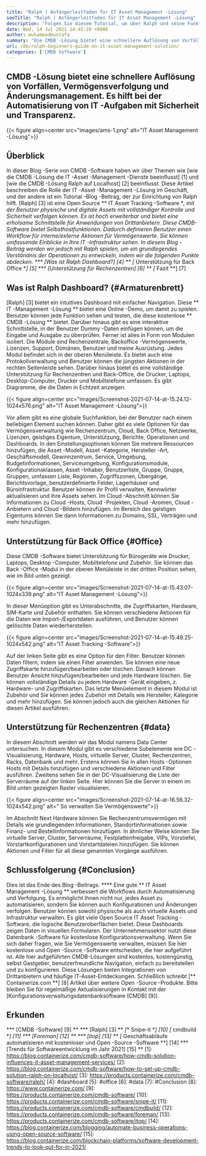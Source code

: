 ```yaml
---
title: "Ralph | Anfängerleitfaden für IT Asset Management -Lösung" 
seoTitle: "Ralph | Anfängerleitfaden für IT Asset Management -Lösung" 
description: "Folgen Sie diesem Tutorial, um über Ralph und seine Funktionen zu wissen. Ralph ist eine Open -Source -IT -Asset -Management -Lösung, die REST -API, Asset Tracking und mehr bietet." 
date: Wed, 14 Jul 2021 14:45:20 +0000
author: muhammadmustafa
summary: "Die CMDB -Lösung bietet eine schnellere Auflösung von Vorfällen, Vermögensverfolgung und Änderungsmanagement. Es hilft bei der Automatisierung von IT -Aufgaben mit Sicherheit und Transparenz." 
url: /de/ralph-beginners-guide-on-it-asset-management-solution/
categories: ['CMDB Software']
---
```


## CMDB -Lösung bietet eine schnellere Auflösung von Vorfällen, Vermögensverfolgung und Änderungsmanagement. Es hilft bei der Automatisierung von IT -Aufgaben mit Sicherheit und Transparenz.

{{< figure align=center src="images/ams-1.png" alt="IT Asset Management -Lösung">}}


## **Überblick**
In dieser Blog -Serie von CMDB -Software haben wir über Themen wie [wie die CMDB -Lösung die IT -Asset -Management -Dienste beeinflusst] [1] und [wie die CMDB -Lösung Ralph auf Localhost] [2] beeinflusst. Diese Artikel beschreiben die Rolle der IT -Asset -Management -Lösung im Geschäft, und der andere ist ein Tutorial -Blog -Beitrag, der zur Einrichtung von Ralph hilft. [Ralph] [3] ist eine Open Source ** IT Asset Tracking -Software **, mit der Benutzer physische und digitale Assets mit vollständiger Kontrolle und Sicherheit verfolgen können. Es ist hoch erweiterbar und bietet eine erholsame Schnittstelle für Anwendungen von Drittanbietern. Diese CMDB-Software bietet Selbsthostfunktionen. Dadurch definieren Benutzer einen Workflow für interne/externe Aktionen für Vermögenswerte. Sie können umfassende Einblicke in Ihre IT -Infrastruktur sehen. In diesem Blog -Beitrag werden wir jedoch mit Ralph spielen, um ein grundlegendes Verständnis der Operationen zu entwickeln, indem wir die folgenden Punkte abdecken.
  *** [Was ist Ralph Dashboard?] [4] **
  *[** Unterstützung für Back Office **] [5]
  *** [Unterstützung für Rechenzentren] [6] **
  *[** Fazit **] [7]

## Was ist Ralph Dashboard? {#Armaturenbrett}
[Ralph] [3] bietet ein intuitives Dashboard mit einfacher Navigation. Diese ** IT -Management -Lösung ** bietet eine Online -Demo, um damit zu spielen. Benutzer können jede Funktion sehen und testen, die diese kostenlose ** CMDB -Lösung ** bietet. Darüber hinaus gibt es eine interaktive Schnittstelle, in der Benutzer Dummy -Daten einfügen können, um die Eingabe und Ausgabe zu überprüfen. Ferner ist alles in Form von Modulen isoliert. Die Module sind Rechenzentrale, Backoffice -Vermögenswerte, Lizenzen, Support, Domänen, Benutzer und meine Ausrüstung. Jedes Modul befindet sich in der oberen Menüleiste. Es bietet auch eine Protokollverwaltung und Benutzer können die jüngsten Aktionen in der rechten Seitenleiste sehen. Darüber hinaus bietet es eine vollständige Unterstützung für Rechenzentren und Back-Office, die Drucker, Laptops, Desktop-Computer, Drucker und Mobiltelefone umfassen. Es gibt Diagramme, die die Daten in Echtzeit anzeigen.

{{< figure align=center src="images/Screenshot-2021-07-14-at-15.24.12-1024x576.png" alt="IT Asset Management -Lösung">}}

Vor allem gibt es eine globale Suchfunktion, bei der Benutzer nach einem beliebigen Element suchen können. Daher gibt es viele Optionen für das Vermögensverwaltung wie Rechenzentrum, Cloud, Back Office, Netzwerke, Lizenzen, geistiges Eigentum, Unterstützung, Berichte, Operationen und Dashboards. In den Einstellungsoptionen können Sie mehrere Ressourcen hinzufügen, die Asset -Modell, Asset -Kategorie, Hersteller -Art, Geschäftsmodell, Gewinnzentrum, Service, Umgebung, Budgetinformationen, Serviceumgebung, Konfigurationsmodule, Konfigurationsklassen, Asset -Inhaber, Benutzerliste, Gruppe, Gruppe, Gruppen, umfassen Liste, Regionen, Zugriffszonen, Übergänge, Berichtsvorlage, benutzerdefinierte Felder, Lagerhäuser und Büroinfrastruktur. Benutzer können ihr Profil verwalten, Kennwörter aktualisieren und ihre Assets sehen. Im Cloud -Abschnitt können Sie Informationen zu Cloud -Hosts, Cloud -Projekten, Cloud -Aromen, Cloud -Anbietern und Cloud -Bildern hinzufügen. Im Bereich des geistigen Eigentums können Sie dann Informationen zu Domains, SSL, Verträgen und mehr hinzufügen.

## Unterstützung für Back Office {#Office}
Diese CMDB -Software bietet Unterstützung für Bürogeräte wie Drucker, Laptops, Desktop -Computer, Mobiltelefone und Zubehör. Sie können das Back -Office -Modul in der oberen Menüleiste in der dritten Position sehen, wie im Bild unten gezeigt.

{{< figure align=center src="images/Screenshot-2021-07-14-at-15.43.07-1024x339.png" alt="IT Asset Management -Lösung">}}

In dieser Menüoption gibt es Unterabschnitte, die Zugriffskarten, Hardware, SIM-Karte und Zubehör enthalten. Sie können verschiedene Aktionen für die Daten wie Import-/Exportdaten ausführen, und Benutzer können gelöschte Daten wiederherstellen.

{{< figure align=center src="images/Screenshot-2021-07-14-at-15.49.25-1024x542.png" alt="IT Asset Tracking -Software">}}

Auf der linken Seite gibt es eine Option für den Filter. Benutzer können Daten filtern, indem sie einen Filter anwenden. Sie können eine neue Zugriffskarte hinzufügen/bearbeiten oder löschen. Danach können Benutzer Ansicht hinzufügen/bearbeiten und jede Hardware löschen. Sie können vollständige Details zu jedem Hardware -Gerät eingeben, z. Hardware- und Zugriffskarten. Das letzte Menüelement in diesem Modul ist Zubehör und Sie können jedes Zubehör mit Details wie Hersteller, Kategorie und mehr hinzufügen. Sie können jedoch auch die gleichen Aktionen für diesen Artikel ausführen.

## Unterstützung für Rechenzentren {#data}
In diesem Abschnitt werden wir das Modul namens Data Center untersuchen. In diesem Modul gibt es verschiedene Subelemente wie DC -Visualisierung, Hardware, Hosts, virtuelle Server, Cluster, Rechenzentren, Racks, Datenbank und mehr. Erstens können Sie in allen Hosts -Optionen Hosts mit Details hinzufügen und verschiedene Aktionen und Filter ausführen. Zweitens sehen Sie in der DC-Visualisierung die Liste der Serverräume auf der linken Seite. Hier können Sie die Server in einem im Bild unten gezeigten Raster visualisieren.

{{< figure align=center src="images/Screenshot-2021-07-14-at-16.56.32-1024x542.png" alt=" So verwalten Sie Vermögenswerte">}}

Im Abschnitt Next Hardware können Sie Rechenzentrumsvermögen mit Details wie grundlegenden Informationen, Standortinformationen sowie Finanz- und Bestellinformationen hinzufügen. In ähnlicher Weise können Sie virtuelle Server, Cluster, Serverräume, Festplattenfreigabe, VIPs, Vorstiefel, Vorstartkonfigurationen und Vorstartdateien hinzufügen. Sie können Aktionen und Filter für all diese genannten Vorgänge ausführen.

## Schlussfolgerung {#Conclusion}
Dies ist das Ende des Blog -Beitrags. **** Eine gute ** IT Asset Management -Lösung ** verbessert die Workflows durch Automatisierung und Verfolgung. Es ermöglicht Ihnen nicht nur, jedes Asset zu automatisieren, sondern Sie können auch Konfigurationen und Änderungen verfolgen. Benutzer können sowohl physische als auch virtuelle Assets und Infrastruktur verwalten. Es gibt viele Open Source IT Asset Tracking -Software, die logische Benutzeroberflächen bietet. Diese Dashboards zeigen Daten in visuellen Formularen. Der Unternehmenssektor nutzt diese Datenbank -Software für kostenlose Konfigurationsverwaltung. Wenn Sie sich daher fragen, wie Sie Vermögenswerte verwalten, müssen Sie hier kostenlose und Open -Source -Software entscheiden, die hier aufgeführt ist. Alle hier aufgeführten CMDB-Lösungen sind kostenlos, kostengünstig, selbst Gastgeber, benutzerfreundliche Navigation, einfach zu bereitstellen und zu konfigurieren. Diese Lösungen bieten Integrationen von Drittanbietern und häufige IT-Asset-Entdeckungen.
Schließlich schreibt [** Containerize.com **] [8] Artikel über weitere Open -Source -Produkte. Bitte bleiben Sie für regelmäßige Aktualisierungen in Kontakt mit der [Konfigurationsverwaltungsdatenbanksoftware (CMDB] [9]).

## Erkunden
  *** [CMDB -Software] [9] **
  *** [Ralph] [3] **
  *[** Snipe-it **] [10]
  *[** cmdbuild **] [11]
  *** [Foreman] [12] **
  *** [itop] [13] **
  *[** Geschäftsabläufe automatisieren mit kostenloser und Open -Source -Software **] [14]
  *** [Trends für Softwareentwicklung im Jahr 2021] [15] **
[1]: https://blog.containerize.com/cmdb-software/how-cmdb-solution-influences-it-asset-management-services/
[2]: https://blog.containerize.com/cmdb-software/how-to-set-up-cmdb-solution-ralph-on-localhost/
[3]: https://products.containerize.com/cmdb-software/ralph/
[4]: #dashboard
[5]: #office
[6]: #data
[7]: #Conclusion
[8]: https://www.containerize.com/
[9]: https://products.containerize.com/cmdb-software/
[10]: https://products.containerize.com/cmdb-software/snipe-it/
[11]: https://products.containerize.com/cmdb-software/cmdbuild/
[12]: https://products.containerize.com/cmdb-software/foreman/
[13]: https://products.containerize.com/cmdb-software/itop/
[14]: https://blog.containerize.com/blogging/automate-business-operations-using-open-source-software/
[15]: https://blog.containerize.com/blockchain-platforms/software-development-trends-to-look-out-for-in-2021/
